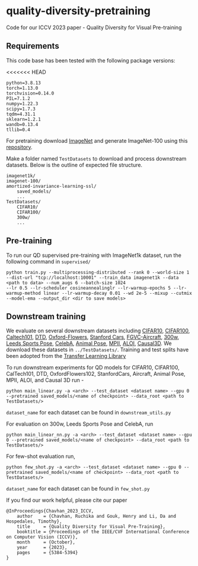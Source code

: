 # quality-diversity-pretraining
Code for our ICCV 2023 paper - Quality Diversity for Visual Pre-training

## Requirements
This code base has been tested with the following package versions:

<<<<<<< HEAD
```
python=3.8.13
torch=1.13.0
torchvision=0.14.0
PIL=7.1.2
numpy=1.22.3
scipy=1.7.3
tqdm=4.31.1
sklearn=1.2.1
wandb=0.13.4
tllib=0.4
```

For pretraining download [ImageNet](https://www.image-net.org) and generate ImageNet-100 using this [repository](https://github.com/danielchyeh/ImageNet-100-Pytorch). 

Make a folder named ```TestDatasets``` to download and process downstream datasets. Below is the outline of expected file structure. 

```
imagenet1k/
imagenet-100/
amortized-invariance-learning-ssl/
    saved_models/
    ...
TestDatasets/
    CIFAR10/
    CIFAR100/
    300w/
    ...
```

## Pre-training

To run our QD supervised pre-training with ImageNet1k dataset, run the following command in ```supervised/```

```
python train.py --multiprocessing-distributed --rank 0 --world-size 1 --dist-url "tcp://localhost:10001" --train_data imagenet1k --data <path to data> --num_augs 6 --batch-size 1024 
--lr 0.5 --lr-scheduler cosineannealinglr --lr-warmup-epochs 5 --lr-warmup-method linear --lr-warmup-decay 0.01 --wd 2e-5 --mixup --cutmix --model-ema --output_dir <dir to save models>
```


## Downstream training

We evaluate on several downstream datasets including [CIFAR10](https://pytorch.org/vision/stable/datasets.html), [CIFAR100](https://pytorch.org/vision/stable/datasets.html), [Caltech101](http://www.vision.caltech.edu/Image_Datasets/Caltech101/), [DTD](https://www.robots.ox.ac.uk/~vgg/data/dtd/), [Oxford-Flowers](https://www.robots.ox.ac.uk/~vgg/data/flowers/102/index.html), [Stanford Cars](https://www.kaggle.com/datasets/jessicali9530/stanford-cars-dataset), [FGVC-Aircraft](https://www.robots.ox.ac.uk/~vgg/data/fgvc-aircraft/), [300w](https://ibug.doc.ic.ac.uk/resources/300-W/), [Leeds Sports Pose](https://dbcollection.readthedocs.io/en/latest/datasets/leeds_sports_pose_extended.html), [CelebA](https://mmlab.ie.cuhk.edu.hk/projects/CelebA.html), [Animal Pose](https://openaccess.thecvf.com/content_ICCV_2019/html/Cao_Cross-Domain_Adaptation_for_Animal_Pose_Estimation_ICCV_2019_paper.html), [MPII](http://human-pose.mpi-inf.mpg.de), [ALOI](https://aloi.science.uva.nl), [Causal3D](https://paperswithcode.com/dataset/causal3dident). We download these datasets in ```../TestDatasets/```. Training and test splits have been adopted from the [Transfer Learning Library](https://github.com/thuml/Transfer-Learning-Library/tree/master)

To run downstream experiments for QD models for CIFAR10, CIFAR100, CalTech101, DTD, OxfordFlowers102, StanfordCars, Aircraft, Animal Pose, MPII, ALOI, and Causal 3D run -  
```
python main_linear.py -a <arch> --test_dataset <dataset name> --gpu 0 --pretrained saved_models/<name of checkpoint> --data_root <path to TestDatasets/>
```
```dataset_name``` for each dataset can be found in ```downstream_utils.py```

For evaluation on 300w, Leeds Sports Pose and CelebA, run
```
python main_linear_nn.py -a <arch> --test_dataset <dataset name> --gpu 0 --pretrained saved_models/<name of checkpoint> --data_root <path to TestDatasets/>
```

For few-shot evaluation run, 
```
python few_shot.py -a <arch> --test_dataset <dataset name> --gpu 0 --pretrained saved_models/<name of checkpoint> --data_root <path to TestDatasets/>
```

```dataset_name``` for each dataset can be found in ```few_shot.py```


If you find our work helpful, please cite our paper
```
@InProceedings{Chavhan_2023_ICCV,
    author    = {Chavhan, Ruchika and Gouk, Henry and Li, Da and Hospedales, Timothy},
    title     = {Quality Diversity for Visual Pre-Training},
    booktitle = {Proceedings of the IEEE/CVF International Conference on Computer Vision (ICCV)},
    month     = {October},
    year      = {2023},
    pages     = {5384-5394}
}
```

